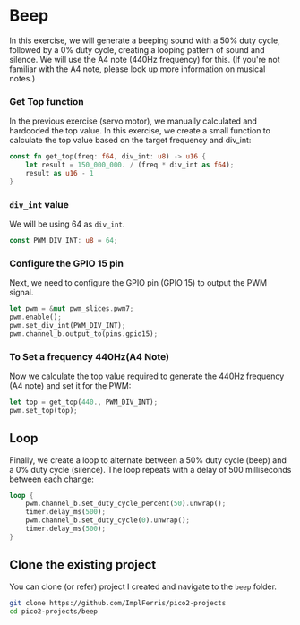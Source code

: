 # Beep

In this exercise, we will generate a beeping sound with a 50% duty cycle, followed by a 0% duty cycle, creating a looping pattern of sound and silence. We will use the A4 note (440Hz frequency) for this. (If you're not familiar with the A4 note, please look up more information on musical notes.)

###  Get Top function
In the previous exercise (servo motor), we manually calculated and hardcoded the top value. In this exercise, we create a small function to calculate the top value based on the target frequency and div_int:
```rust
const fn get_top(freq: f64, div_int: u8) -> u16 {
    let result = 150_000_000. / (freq * div_int as f64);
    result as u16 - 1
}
```

### `div_int` value
We will be using 64 as `div_int`.
```rust
const PWM_DIV_INT: u8 = 64;
```

### Configure the GPIO 15 pin
Next, we need to configure the GPIO pin (GPIO 15) to output the PWM signal.
```rust
let pwm = &mut pwm_slices.pwm7;
pwm.enable();
pwm.set_div_int(PWM_DIV_INT);
pwm.channel_b.output_to(pins.gpio15);
```

### To Set a frequency 440Hz(A4 Note)
Now we calculate the top value required to generate the 440Hz frequency (A4 note) and set it for the PWM:
```rust
let top = get_top(440., PWM_DIV_INT);
pwm.set_top(top);
```

## Loop
Finally, we create a loop to alternate between a 50% duty cycle (beep) and a 0% duty cycle (silence). The loop repeats with a delay of 500 milliseconds between each change:
```rust
loop {
    pwm.channel_b.set_duty_cycle_percent(50).unwrap();
    timer.delay_ms(500);
    pwm.channel_b.set_duty_cycle(0).unwrap();
    timer.delay_ms(500);
}
```

## Clone the existing project
You can clone (or refer) project I created and navigate to the `beep` folder.

```sh
git clone https://github.com/ImplFerris/pico2-projects
cd pico2-projects/beep
```









